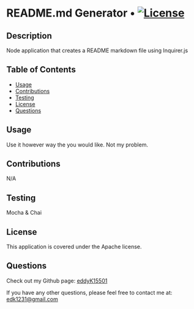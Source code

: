 # README.md Generator • [![License](https://img.shields.io/badge/License-Apache_2.0-blue.svg)](https://opensource.org/licenses/Apache-2.0)

## Description
Node application that creates a README markdown file using Inquirer.js

## Table of Contents

* [Usage](#usage)
* [Contributions](#contributions)
* [Testing](#testing)
* [License](#license)
* [Questions](#questions)
  


## Usage
Use it however way the you would like. Not my problem.

## Contributions
N/A

## Testing
Mocha & Chai

## License
This application is covered under the Apache license.

## Questions
Check out my Github page: [eddyK15501](https://www.github.com/eddyK15501)

If you have any other questions, please feel free to contact me at: [edk1231@gmail.com](mailto:edk1231@gmail.com)